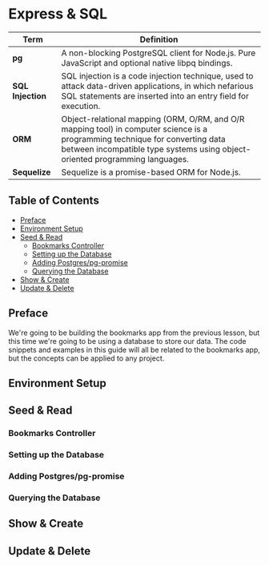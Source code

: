 # Express & SQL

| Term | Definition |
| ---- | ---------- |
| __pg__ | A non-blocking PostgreSQL client for Node.js. Pure JavaScript and optional native libpq bindings. |
| __SQL Injection__ | SQL injection is a code injection technique, used to attack data-driven applications, in which nefarious SQL statements are inserted into an entry field for execution. |
| __ORM__ | Object-relational mapping (ORM, O/RM, and O/R mapping tool) in computer science is a programming technique for converting data between incompatible type systems using object-oriented programming languages. |
| __Sequelize__ | Sequelize is a promise-based ORM for Node.js. |

## Table of Contents

- [Preface](#preface)
- [Environment Setup](#environment-setup)
- [Seed & Read](#seed--read)
  - [Bookmarks Controller](#bookmarks-controller)
  - [Setting up the Database](#setting-up-the-database)
  - [Adding Postgres/pg-promise](#adding-postgrespg-promise)
  - [Querying the Database](#querying-the-database)
- [Show & Create](#show--create)
- [Update & Delete](#update--delete)

## Preface

We're going to be building the bookmarks app from the previous lesson, but this time we're going to be using a database to store our data. The code snippets and examples in this guide will all be related to the bookmarks app, but the concepts can be applied to any project.

## Environment Setup

## Seed & Read

### Bookmarks Controller

### Setting up the Database

### Adding Postgres/pg-promise

### Querying the Database

## Show & Create

## Update & Delete